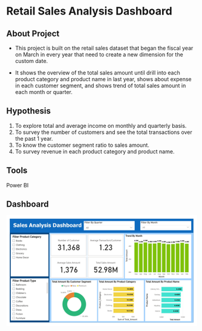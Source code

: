 # Retail Sales Analysis Dashboard


## About Project
* This project is built on the retail sales dataset that began the fiscal year on March in every year that need to create a new dimension for the custom date. 

* It shows the overview of the total sales amount until drill into each product category and product name in last year, shows about expense in each customer segment, and shows trend of total sales amount in each month or quarter.

## Hypothesis 
1. To explore total and average income on monthly and quarterly basis.
2. To survey the number of customers and see the total transactions over the past 1 year.
3. To know the customer segment ratio to sales amount.
4. To survey revenue in each product category and product name.


## Tools 
Power BI


## Dashboard
![retail_sales_dashboard.jpg](retail_sales_dashboard.jpg)
